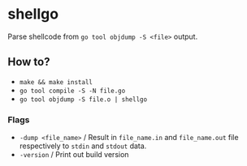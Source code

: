 # shellgo
Parse shellcode from `go tool objdump -S <file>` output.

## How to?

* `make && make install`
* `go tool compile -S -N file.go`
* `go tool objdump -S file.o | shellgo`

### Flags

* `-dump <file_name>` / Result in `file_name.in` and `file_name.out` file respectively to `stdin` and `stdout` data.
* `-version` / Print out build version

